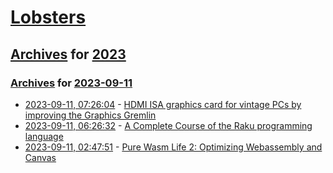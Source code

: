 # [Lobsters](../../../README.md)

## [Archives](../../index.md) for [2023](../index.md)

### [Archives](../../index.md) for [2023-09-11](index.md)

* [2023-09-11, 07:26:04](https://lobste.rs/s/ssdbv0/hdmi_isa_graphics_card_for_vintage_pcs_by) - [HDMI ISA graphics card for vintage PCs by improving the Graphics Gremlin](https://yeokhengmeng.com/2023/09/hdmi-isa-graphics-card-for-vintage-pcs/)
* [2023-09-11, 06:26:32](https://lobste.rs/s/ew3tjd/complete_course_raku_programming) - [A Complete Course of the Raku programming language](https://course.raku.org/)
* [2023-09-11, 02:47:51](https://lobste.rs/s/kry2qn/pure_wasm_life_2_optimizing_webassembly) - [Pure Wasm Life 2: Optimizing Webassembly and Canvas](https://ashen.earth/wasm-game-of-life-2)
